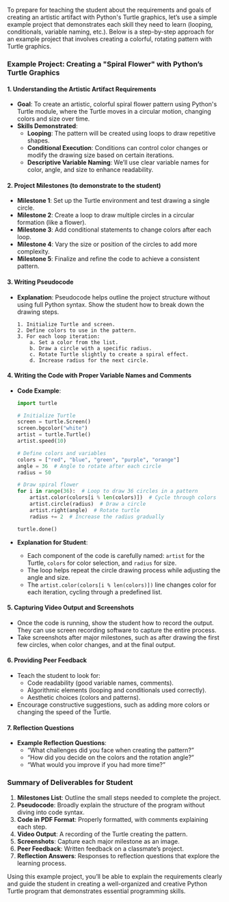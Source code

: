 To prepare for teaching the student about the requirements and goals of creating an artistic artifact with Python's Turtle graphics, let’s use a simple example project that demonstrates each skill they need to learn (looping, conditionals, variable naming, etc.). Below is a step-by-step approach for an example project that involves creating a colorful, rotating pattern with Turtle graphics.

### Example Project: Creating a "Spiral Flower" with Python’s Turtle Graphics

#### 1. **Understanding the Artistic Artifact Requirements**
   - **Goal**: To create an artistic, colorful spiral flower pattern using Python's Turtle module, where the Turtle moves in a circular motion, changing colors and size over time.
   - **Skills Demonstrated**:
      - **Looping**: The pattern will be created using loops to draw repetitive shapes.
      - **Conditional Execution**: Conditions can control color changes or modify the drawing size based on certain iterations.
      - **Descriptive Variable Naming**: We’ll use clear variable names for color, angle, and size to enhance readability.

#### 2. **Project Milestones** (to demonstrate to the student)
   - **Milestone 1**: Set up the Turtle environment and test drawing a single circle.
   - **Milestone 2**: Create a loop to draw multiple circles in a circular formation (like a flower).
   - **Milestone 3**: Add conditional statements to change colors after each loop.
   - **Milestone 4**: Vary the size or position of the circles to add more complexity.
   - **Milestone 5**: Finalize and refine the code to achieve a consistent pattern.

#### 3. **Writing Pseudocode**
   - **Explanation**: Pseudocode helps outline the project structure without using full Python syntax. Show the student how to break down the drawing steps.

     ```plaintext
     1. Initialize Turtle and screen.
     2. Define colors to use in the pattern.
     3. For each loop iteration:
         a. Set a color from the list.
         b. Draw a circle with a specific radius.
         c. Rotate Turtle slightly to create a spiral effect.
         d. Increase radius for the next circle.
     ```

#### 4. **Writing the Code with Proper Variable Names and Comments**
   - **Code Example**:

     ```python
     import turtle

     # Initialize Turtle
     screen = turtle.Screen()
     screen.bgcolor("white")
     artist = turtle.Turtle()
     artist.speed(10)

     # Define colors and variables
     colors = ["red", "blue", "green", "purple", "orange"]
     angle = 36  # Angle to rotate after each circle
     radius = 50

     # Draw spiral flower
     for i in range(36):  # Loop to draw 36 circles in a pattern
         artist.color(colors[i % len(colors)])  # Cycle through colors
         artist.circle(radius)  # Draw a circle
         artist.right(angle)  # Rotate turtle
         radius += 2  # Increase the radius gradually

     turtle.done()
     ```
   - **Explanation for Student**:
     - Each component of the code is carefully named: `artist` for the Turtle, `colors` for color selection, and `radius` for size.
     - The loop helps repeat the circle drawing process while adjusting the angle and size.
     - The `artist.color(colors[i % len(colors)])` line changes color for each iteration, cycling through a predefined list.

#### 5. **Capturing Video Output and Screenshots**
   - Once the code is running, show the student how to record the output. They can use screen recording software to capture the entire process.
   - Take screenshots after major milestones, such as after drawing the first few circles, when color changes, and at the final output.

#### 6. **Providing Peer Feedback**
   - Teach the student to look for:
     - Code readability (good variable names, comments).
     - Algorithmic elements (looping and conditionals used correctly).
     - Aesthetic choices (colors and patterns).
   - Encourage constructive suggestions, such as adding more colors or changing the speed of the Turtle.

#### 7. **Reflection Questions**
   - **Example Reflection Questions**:
     - “What challenges did you face when creating the pattern?”
     - “How did you decide on the colors and the rotation angle?”
     - “What would you improve if you had more time?”

### Summary of Deliverables for Student

1. **Milestones List**: Outline the small steps needed to complete the project.
2. **Pseudocode**: Broadly explain the structure of the program without diving into code syntax.
3. **Code in PDF Format**: Properly formatted, with comments explaining each step.
4. **Video Output**: A recording of the Turtle creating the pattern.
5. **Screenshots**: Capture each major milestone as an image.
6. **Peer Feedback**: Written feedback on a classmate’s project.
7. **Reflection Answers**: Responses to reflection questions that explore the learning process.

Using this example project, you’ll be able to explain the requirements clearly and guide the student in creating a well-organized and creative Python Turtle program that demonstrates essential programming skills.